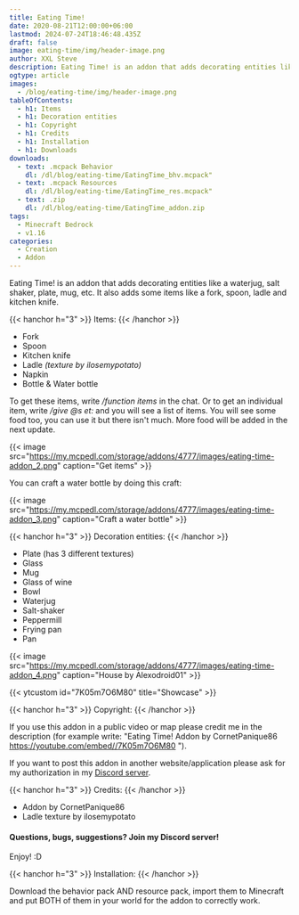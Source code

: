 ```yaml
---
title: Eating Time!
date: 2020-08-21T12:00:00+06:00
lastmod: 2024-07-24T18:46:48.435Z
draft: false
image: eating-time/img/header-image.png
author: XXL Steve
description: Eating Time! is an addon that adds decorating entities like a waterjug, salt shaker, plate, mug, etc. It also adds some items like a fork, spoon, ladle and kitchen knife.
ogtype: article
images:
  - /blog/eating-time/img/header-image.png
tableOfContents:
  - h1: Items
  - h1: Decoration entities
  - h1: Copyright
  - h1: Credits
  - h1: Installation
  - h1: Downloads
downloads:
  - text: .mcpack Behavior
    dl: /dl/blog/eating-time/EatingTime_bhv.mcpack"
  - text: .mcpack Resources
    dl: /dl/blog/eating-time/EatingTime_res.mcpack"
  - text: .zip
    dl: /dl/blog/eating-time/EatingTime_addon.zip
tags:
  - Minecraft Bedrock
  - v1.16
categories:
  - Creation
  - Addon
---
```


Eating Time! is an addon that adds decorating entities like a waterjug, salt shaker, plate, mug, etc. It also adds some items like a fork, spoon, ladle and kitchen knife.

{{< hanchor h="3" >}}
Items:
{{< /hanchor >}}

- Fork
- Spoon
- Kitchen knife
- Ladle *(texture by ilosemypotato)*
- Napkin
- Bottle & Water bottle

To get these items, write */function items* in the chat. Or to get an individual item, write */give @s et:* and you will see a list of items. You will see some food too, you can use it but there isn't much. More food will be added in the next update.

{{< image src="https://my.mcpedl.com/storage/addons/4777/images/eating-time-addon_2.png" caption="Get items"  >}}

You can craft a water bottle by doing this craft:

{{< image src="https://my.mcpedl.com/storage/addons/4777/images/eating-time-addon_3.png" caption="Craft a water bottle"  >}}

{{< hanchor h="3" >}}
Decoration entities:
{{< /hanchor >}}

- Plate (has 3 different textures)
- Glass
- Mug
- Glass of wine
- Bowl
- Waterjug
- Salt-shaker
- Peppermill
- Frying pan
- Pan

{{< image src="https://my.mcpedl.com/storage/addons/4777/images/eating-time-addon_4.png" caption="House by Alexodroid01"  >}}

{{< ytcustom id="7K05m7O6M80" title="Showcase" >}}

{{< hanchor h="3" >}}
Copyright:
{{< /hanchor >}}

If you use this addon in a public video or map please credit me in the description (for example write: "Eating Time! Addon by CornetPanique86 https://youtube.com/embed//7K05m7O6M80 ").

If you want to post this addon in another website/application please ask for my authorization in my [Discord server](https://discord.gg/dJJyryc).

{{< hanchor h="3" >}}
Credits:
{{< /hanchor >}}

- Addon by CornetPanique86
- Ladle texture by ilosemypotato


#### Questions, bugs, suggestions? Join my Discord server!


Enjoy! :D

{{< hanchor h="3" >}}
Installation:
{{< /hanchor >}}

Download the behavior pack AND resource pack, import them to Minecraft and put BOTH of them in your world for the addon to correctly work.